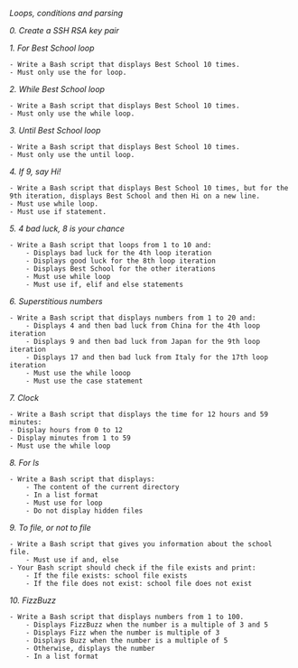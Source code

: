 *Loops, conditions and parsing*

*0. Create a SSH RSA key pair*

*1. For Best School loop*

	- Write a Bash script that displays Best School 10 times.
	- Must only use the for loop.

*2. While Best School loop*

	- Write a Bash script that displays Best School 10 times.
	- Must only use the while loop.

*3. Until Best School loop*

	- Write a Bash script that displays Best School 10 times.
	- Must only use the until loop.

*4. If 9, say Hi!*

	- Write a Bash script that displays Best School 10 times, but for the 9th iteration, displays Best School and then Hi on a new line.
	- Must use while loop.
	- Must use if statement.

*5. 4 bad luck, 8 is your chance*

	- Write a Bash script that loops from 1 to 10 and:
		- Displays bad luck for the 4th loop iteration
		- Displays good luck for the 8th loop iteration
		- Displays Best School for the other iterations
		- Must use while loop
		- Must use if, elif and else statements

*6. Superstitious numbers*

	- Write a Bash script that displays numbers from 1 to 20 and:
		- Displays 4 and then bad luck from China for the 4th loop iteration
		- Displays 9 and then bad luck from Japan for the 9th loop iteration
		- Displays 17 and then bad luck from Italy for the 17th loop iteration
		- Must use the while looop
		- Must use the case statement

*7. Clock*

	- Write a Bash script that displays the time for 12 hours and 59 minutes:
	- Display hours from 0 to 12
	- Display minutes from 1 to 59
	- Must use the while loop 

*8. For ls*

	- Write a Bash script that displays:
		- The content of the current directory
		- In a list format
		- Must use for loop
		- Do not display hidden files

*9. To file, or not to file*

	- Write a Bash script that gives you information about the school file.
		- Must use if and, else
	- Your Bash script should check if the file exists and print:
		- If the file exists: school file exists
		- If the file does not exist: school file does not exist

*10. FizzBuzz*

	- Write a Bash script that displays numbers from 1 to 100.
		- Displays FizzBuzz when the number is a multiple of 3 and 5
		- Displays Fizz when the number is multiple of 3
		- Displays Buzz when the number is a multiple of 5
		- Otherwise, displays the number
		- In a list format
